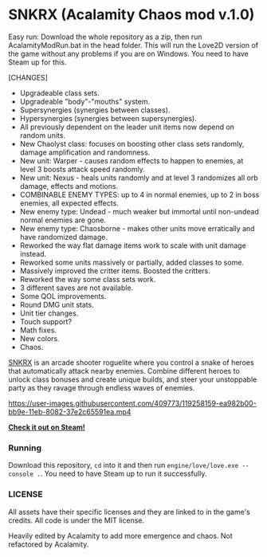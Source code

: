 



# SNKRX (Acalamity Chaos mod v.1.0)

Easy run: Download the whole repository as a zip, then run AcalamityModRun.bat in the head folder. This will run the Love2D version of the game without any problems if you are on Windows. You need to have Steam up for this.

[CHANGES]
- Upgradeable class sets.
- Upgradeable "body"-"mouths" system.
- Supersynergies (synergies between classes).
- Hypersynergies (synergies between supersynergies).
- All previously dependent on the leader unit items now depend on random units.
- New Chaolyst class: focuses on boosting other class sets randomly, damage amplification and randomness.
- New unit: Warper - causes random effects to happen to enemies, at level 3 boosts attack speed randomly.
- New unit: Nexus - heals units randomly and at level 3 randomizes all orb damage, effects and motions.
- COMBINABLE ENEMY TYPES: up to 4 in normal enemies, up to 2 in boss enemies, all expected effects.
- New enemy type: Undead - much weaker but immortal until non-undead normal enemies are gone.
- New enemy type: Chaosborne - makes other units move erratically and have randomized damage.
- Reworked the way flat damage items work to scale with unit damage instead.
- Reworked some units massively or partially, added classes to some.
- Massively improved the critter items. Boosted the critters.
- Reworked the way some class sets work.
- 3 different saves are not available.
- Some QOL improvements.
- Round DMG unit stats.
- Unit tier changes.
- Touch support?
- Math fixes.
- New colors.
- Chaos.

[SNKRX](https://store.steampowered.com/app/915310/SNKRX/) is an arcade shooter roguelite where you control a snake of heroes that automatically attack nearby enemies.
Combine different heroes to unlock class bonuses and create unique builds, and steer your unstoppable party as they ravage through endless waves of enemies.

https://user-images.githubusercontent.com/409773/119258159-ea982b00-bb9e-11eb-8082-37e2c65591ea.mp4

[**Check it out on Steam!**](https://store.steampowered.com/app/915310/SNKRX/)

### Running

Download this repository, `cd` into it and then run `engine/love/love.exe --console .`. You need to have Steam up to run it successfully.

### LICENSE

All assets have their specific licenses and they are linked to in the game's credits. All code is under the MIT license.

Heavily edited by Acalamity to add more emergence and chaos. Not refactored by Acalamity.